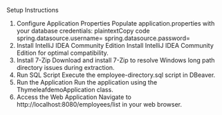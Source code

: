 Setup Instructions
1.	Configure Application Properties
Populate application.properties with your database credentials:
plaintextCopy code
spring.datasource.username=<your-username> spring.datasource.password=<your-password> 
2.	Install IntelliJ IDEA Community Edition
Install IntelliJ IDEA Community Edition for optimal compatibility.
3.	Install 7-Zip
Download and install 7-Zip to resolve Windows long path directory issues during extraction.
4.	Run SQL Script
Execute the employee-directory.sql script in DBeaver.
5.	Run the Application
Run the application using the ThymeleafdemoApplication class.
6.	Access the Web Application
Navigate to http://localhost:8080/employees/list in your web browser.


